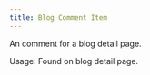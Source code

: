 ```yaml
---
title: Blog Comment Item
---
```


An comment for a blog detail page.

Usage: Found on blog detail page.
